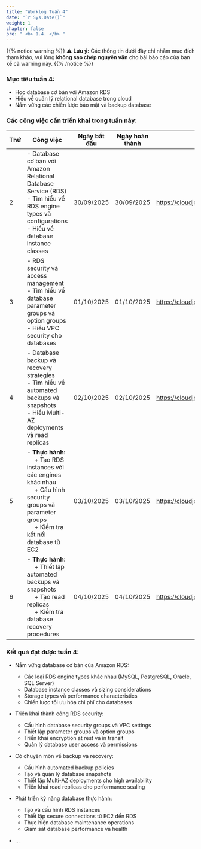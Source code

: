 ```yaml
---
title: "Worklog Tuần 4"
date: "`r Sys.Date()`"
weight: 1
chapter: false
pre: " <b> 1.4. </b> "
---
```

{{% notice warning %}}
⚠️ **Lưu ý:** Các thông tin dưới đây chỉ nhằm mục đích tham khảo, vui lòng **không sao chép nguyên văn** cho bài báo cáo của bạn kể cả warning này.
{{% /notice %}}


### Mục tiêu tuần 4:

* Học database cơ bản với Amazon RDS
* Hiểu về quản lý relational database trong cloud
* Nắm vững các chiến lược bảo mật và backup database

### Các công việc cần triển khai trong tuần này:
| Thứ | Công việc                                                                                                                                                                                   | Ngày bắt đầu | Ngày hoàn thành | Nguồn tài liệu                            |
| --- | ------------------------------------------------------------------------------------------------------------------------------------------------------------------------------------------- | ------------ | --------------- | ----------------------------------------- |
| 2   | - Database cơ bản với Amazon Relational Database Service (RDS) <br> - Tìm hiểu về RDS engine types và configurations <br> - Hiểu về database instance classes                            | 30/09/2025   | 30/09/2025      | <https://cloudjourney.awsstudygroup.com/> |
| 3   | - RDS security và access management <br> - Tìm hiểu về database parameter groups và option groups <br> - Hiểu VPC security cho databases                                                  | 01/10/2025   | 01/10/2025      | <https://cloudjourney.awsstudygroup.com/> |
| 4   | - Database backup và recovery strategies <br> - Tìm hiểu về automated backups và snapshots <br> - Hiểu Multi-AZ deployments và read replicas                                             | 02/10/2025   | 02/10/2025      | <https://cloudjourney.awsstudygroup.com/> |
| 5   | - **Thực hành:** <br>&emsp; + Tạo RDS instances với các engines khác nhau <br>&emsp; + Cấu hình security groups và parameter groups <br>&emsp; + Kiểm tra kết nối database từ EC2       | 03/10/2025   | 03/10/2025      | <https://cloudjourney.awsstudygroup.com/> |
| 6   | - **Thực hành:** <br>&emsp; + Thiết lập automated backups và snapshots <br>&emsp; + Tạo read replicas <br>&emsp; + Kiểm tra database recovery procedures                                 | 04/10/2025   | 04/10/2025      | <https://cloudjourney.awsstudygroup.com/> |


### Kết quả đạt được tuần 4:

* Nắm vững database cơ bản của Amazon RDS:
  * Các loại RDS engine types khác nhau (MySQL, PostgreSQL, Oracle, SQL Server)
  * Database instance classes và sizing considerations
  * Storage types và performance characteristics
  * Chiến lược tối ưu hóa chi phí cho databases

* Triển khai thành công RDS security:
  * Cấu hình database security groups và VPC settings
  * Thiết lập parameter groups và option groups
  * Triển khai encryption at rest và in transit
  * Quản lý database user access và permissions

* Có chuyên môn về backup và recovery:
  * Cấu hình automated backup policies
  * Tạo và quản lý database snapshots
  * Thiết lập Multi-AZ deployments cho high availability
  * Triển khai read replicas cho performance scaling

* Phát triển kỹ năng database thực hành:
  * Tạo và cấu hình RDS instances
  * Thiết lập secure connections từ EC2 đến RDS
  * Thực hiện database maintenance operations
  * Giám sát database performance và health

* ...


